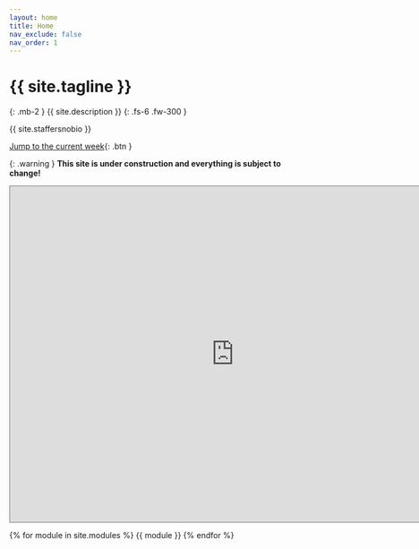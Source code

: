```yaml
---
layout: home
title: Home
nav_exclude: false
nav_order: 1
---
```


# {{ site.tagline }}
{: .mb-2 }
{{ site.description }}
{: .fs-6 .fw-300 }

<!-- for the old icon: >
 <!-- <img src='favicon.ico' style='vertical-align: text-top' width=37> -->

{{ site.staffersnobio }}

[Jump to the current week](#week-1-probability-basics){: .btn }
<!-- [Recordings](https://podcast.ucsd.edu/){: .btn .btn-blue } -->



{: .warning }
**This site is under construction and everything is subject to change!**

<!-- {: .note }
To view the lecture recordings, click on the 🎥 button for each lecture. -->


<iframe src="https://calendar.google.com/calendar/embed?height=600&wkst=1&bgcolor=%23ffffff&ctz=America%2FLos_Angeles&mode=WEEK&src=Y18wNGM0Zjk4MGU3NTNhNjA4MWJjOWYxMjAzYjhkMmQ2N2MyOTVjZjk3ZTIwYWQwNzU1ZGQ3ZTZjNjUwOWZmNTUzQGdyb3VwLmNhbGVuZGFyLmdvb2dsZS5jb20&color=%23E4C441" style="border:solid 1px #777" width="800" height="600" frameborder="0" scrolling="no"></iframe>

{% for module in site.modules %}
{{ module }}
{% endfor %}
